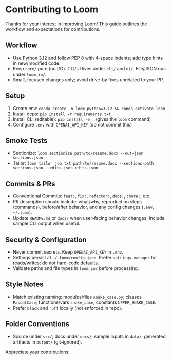 # Contributing to Loom

Thanks for your interest in improving Loom! This guide outlines the workflow and expectations for contributions.

## Workflow

- Use Python 3.12 and follow PEP 8 with 4-space indents; add type hints in new/modified code.
- Keep `core/` pure (no I/O). CLI/UI lives under `cli/` and `ui/`. File/JSON ops under `loom_io/`.
- Small, focused changes only; avoid drive-by fixes unrelated to your PR.

## Setup

1. Create env: `conda create -n loom python=3.12 && conda activate loom`
2. Install deps: `pip install -r requirements.txt`
3. Install CLI (editable): `pip install -e .` (gives the `loom` command)
4. Configure `.env` with `OPENAI_API_KEY` (do not commit this)

## Smoke Tests

- Sectionize: `loom sectionize path/to/resume.docx --out-json sections.json`
- Tailor: `loom tailor job.txt path/to/resume.docx --sections-path sections.json --edits-json edits.json`

## Commits & PRs

- Conventional Commits: `feat:`, `fix:`, `refactor:`, `docs:`, `chore:`, etc.
- PR description should include: what/why, reproduction steps (commands), before/after behavior, and any config changes (`.env`, `~/.loom`).
- Update `README.md` or `docs/` when user-facing behavior changes; include sample CLI output when useful.

## Security & Configuration

- Never commit secrets. Keep `OPENAI_API_KEY` in `.env`.
- Settings persist at `~/.loom/config.json`. Prefer `settings_manager` for reads/writes; do not hard-code defaults.
- Validate paths and file types in `loom_io/` before processing.

## Style Notes

- Match existing naming: modules/files `snake_case.py`; classes `PascalCase`; functions/vars `snake_case`; constants `UPPER_SNAKE_CASE`.
- Prefer `black` and `ruff` locally (not enforced in repo).

## Folder Conventions

- Source under `src/`; docs under `docs/`; sample inputs in `data/`; generated artifacts in `output/` (git-ignored).

Appreciate your contributions!
